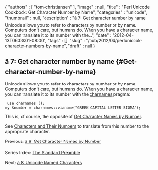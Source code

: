{
   "authors" : [
      "tom-christiansen"
   ],
   "image" : null,
   "title" : "Perl Unicode Cookbook: Get Character Number by Name",
   "categories" : "unicode",
   "thumbnail" : null,
   "description" : "â 7: Get character number by name Unicode allows you to refer to characters by number or by name. Computers don't care, but humans do. When you have a character name, you can translate it to its number with the...",
   "date" : "2012-04-13T06:00:01-08:00",
   "tags" : [],
   "slug" : "/pub/2012/04/perlunicook-character-numbers-by-name",
   "draft" : null
}





â 7: Get character number by name {#Get-character-number-by-name}
---------------------------------

Unicode allows you to refer to characters by number or by name.
Computers don't care, but humans do. When you have a character name, you
can translate it to its number with the
[charnames](http://perldoc.perl.org/charnames.html) pragma:

     use charnames ();
    my $number = charnames::vianame("GREEK CAPITAL LETTER SIGMA");

This is, of course, the opposite of [Get Character Names by
Number](/media/_pub_2012_04_perlunicook-character-numbers-by-name/perlunicook-character-names-by-number.html).

See [Characters and Their
Numbers](/media/_pub_2012_04_perlunicook-character-numbers-by-name/perlunicook-chars-and-their-nums.html)
to translate from this number to the appropriate character.

Previous: [â 6: Get Character Names by
Number](/media/_pub_2012_04_perlunicook-character-numbers-by-name/perlunicook-character-names-by-number.html)

Series Index: [The Standard
Preamble](/media/_pub_2012_04_perlunicook-character-numbers-by-name/perlunicook-standard-preamble.html)

Next: [â 8: Unicode Named
Characters](/media/_pub_2012_04_perlunicook-character-numbers-by-name/perlunicook-unicode-named-characters.html)


